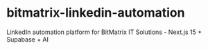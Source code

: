 # bitmatrix-linkedin-automation
LinkedIn automation platform for BitMatrix IT Solutions - Next.js 15 + Supabase + AI
